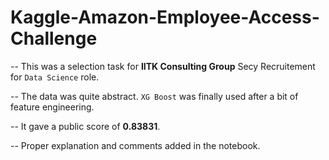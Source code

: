 # Kaggle-Amazon-Employee-Access-Challenge

-- This was a selection task for **IITK Consulting Group** Secy Recruitement for `Data Science` role. 

-- The data was quite abstract. `XG Boost` was finally used after a bit of feature engineering. 

-- It gave a public score of **0.83831**.

-- Proper explanation and comments added in the notebook.
